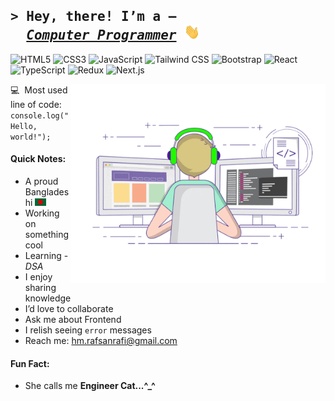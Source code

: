 <!-- Intro section with an animated GIF -->
## <samp>&gt; Hey, there! I’m a —<br>&nbsp;&nbsp;<a href="https://www.rafsanrafi.com/">*Computer Programmer*</a> <img src="./assets/hello.gif" alt="hello.gif" width="25" height="25"></samp>

<!-- Badge section — shows skills/technologies -->
![HTML5](https://img.shields.io/badge/HTML5-E34F26?style=flat-square&logo=html5&logoColor=white)
![CSS3](https://img.shields.io/badge/CSS3-1572B6?style=flat-square&logo=css&logoColor=white)
![JavaScript](https://img.shields.io/badge/JavaScript-F7DF1E?style=flat-square&logo=javascript&logoColor=black)
![Tailwind CSS](https://img.shields.io/badge/Tailwind_CSS-38B2AC?style=flat-square&logo=tailwind-css&logoColor=white)
![Bootstrap](https://img.shields.io/badge/Bootstrap-563D7C?style=flat-square&logo=bootstrap&logoColor=white)
![React](https://img.shields.io/badge/React-0081CB?style=flat-square&logo=react&logoColor=61DAFB)
![TypeScript](https://img.shields.io/badge/TypeScript-007ACC?style=flat-square&logo=typescript&logoColor=white)
![Redux](https://img.shields.io/badge/Redux-764abc?style=flat-square&logo=redux&logoColor=white)
![Next.js](https://img.shields.io/badge/Next.js-000000?style=flat-square&logo=nextdotjs&logoColor=white)
<!-- ![Markdown](https://img.shields.io/badge/Markdown-000000?style=flat-square&logo=markdown&logoColor=white) -->

<!-- I'm coding...😊 -->
<img src="./assets/rafsan-rafi-coding.gif" alt="rafsan-rafi-coding.gif" align="right" width="408" height="318">

<!-- Code snippet section -->
:computer:&nbsp;&nbsp;Most used line of code: `console.log("Hello, world!");`

<!-- Notes section -->
#### Quick Notes:
- A proud Bangladeshi  <img src="./assets/bangladesh.png" alt="BD" width="18">
- Working on something cool
- Learning - *DSA*
- I enjoy sharing knowledge
- I’d love to collaborate
- Ask me about Frontend
- I relish seeing `error` messages
- Reach me: hm.rafsanrafi@gmail.com

<!-- Fun fact section -->
#### Fun Fact:
- She calls me **Engineer Cat...^_^**


<!-- THE END -->